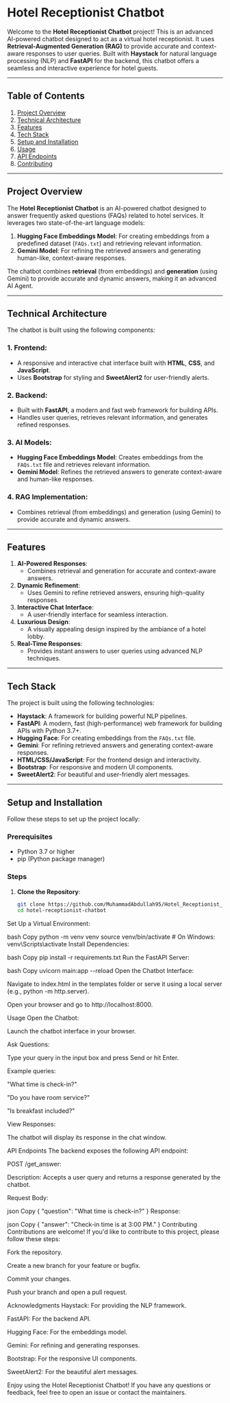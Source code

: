 # Hotel Receptionist Chatbot

Welcome to the **Hotel Receptionist Chatbot** project! This is an advanced AI-powered chatbot designed to act as a virtual hotel receptionist. It uses **Retrieval-Augmented Generation (RAG)** to provide accurate and context-aware responses to user queries. Built with **Haystack** for natural language processing (NLP) and **FastAPI** for the backend, this chatbot offers a seamless and interactive experience for hotel guests.

---

## Table of Contents
1. [Project Overview](#project-overview)
2. [Technical Architecture](#technical-architecture)
3. [Features](#features)
4. [Tech Stack](#tech-stack)
5. [Setup and Installation](#setup-and-installation)
6. [Usage](#usage)
7. [API Endpoints](#api-endpoints)
8. [Contributing](#contributing)

---

## Project Overview

The **Hotel Receptionist Chatbot** is an AI-powered chatbot designed to answer frequently asked questions (FAQs) related to hotel services. It leverages two state-of-the-art language models:
1. **Hugging Face Embeddings Model**: For creating embeddings from a predefined dataset (`FAQs.txt`) and retrieving relevant information.
2. **Gemini Model**: For refining the retrieved answers and generating human-like, context-aware responses.

The chatbot combines **retrieval** (from embeddings) and **generation** (using Gemini) to provide accurate and dynamic answers, making it an advanced AI Agent.

---

## Technical Architecture

The chatbot is built using the following components:

### 1. **Frontend**:
   - A responsive and interactive chat interface built with **HTML**, **CSS**, and **JavaScript**.
   - Uses **Bootstrap** for styling and **SweetAlert2** for user-friendly alerts.

### 2. **Backend**:
   - Built with **FastAPI**, a modern and fast web framework for building APIs.
   - Handles user queries, retrieves relevant information, and generates refined responses.

### 3. **AI Models**:
   - **Hugging Face Embeddings Model**: Creates embeddings from the `FAQs.txt` file and retrieves relevant information.
   - **Gemini Model**: Refines the retrieved answers to generate context-aware and human-like responses.

### 4. **RAG Implementation**:
   - Combines retrieval (from embeddings) and generation (using Gemini) to provide accurate and dynamic answers.

---

## Features

1. **AI-Powered Responses**:
   - Combines retrieval and generation for accurate and context-aware answers.
2. **Dynamic Refinement**:
   - Uses Gemini to refine retrieved answers, ensuring high-quality responses.
3. **Interactive Chat Interface**:
   - A user-friendly interface for seamless interaction.
4. **Luxurious Design**:
   - A visually appealing design inspired by the ambiance of a hotel lobby.
5. **Real-Time Responses**:
   - Provides instant answers to user queries using advanced NLP techniques.

---

## Tech Stack

The project is built using the following technologies:

- **Haystack**: A framework for building powerful NLP pipelines.
- **FastAPI**: A modern, fast (high-performance) web framework for building APIs with Python 3.7+.
- **Hugging Face**: For creating embeddings from the `FAQs.txt` file.
- **Gemini**: For refining retrieved answers and generating context-aware responses.
- **HTML/CSS/JavaScript**: For the frontend design and interactivity.
- **Bootstrap**: For responsive and modern UI components.
- **SweetAlert2**: For beautiful and user-friendly alert messages.

---

## Setup and Installation

Follow these steps to set up the project locally:

### Prerequisites
- Python 3.7 or higher
- pip (Python package manager)

### Steps

1. **Clone the Repository**:
   ```bash
   git clone https://github.com/MuhammadAbdullah95/Hotel_Receptionist_AI_Agent.git
   cd hotel-receptionist-chatbot
Set Up a Virtual Environment:

bash
Copy
python -m venv venv
source venv/bin/activate  # On Windows: venv\Scripts\activate
Install Dependencies:

bash
Copy
pip install -r requirements.txt
Run the FastAPI Server:

bash
Copy
uvicorn main:app --reload
Open the Chatbot Interface:

Navigate to index.html in the templates folder or serve it using a local server (e.g., python -m http.server).

Open your browser and go to http://localhost:8000.

Usage
Open the Chatbot:

Launch the chatbot interface in your browser.

Ask Questions:

Type your query in the input box and press Send or hit Enter.

Example queries:

"What time is check-in?"

"Do you have room service?"

"Is breakfast included?"

View Responses:

The chatbot will display its response in the chat window.

API Endpoints
The backend exposes the following API endpoint:

POST /get_answer:

Description: Accepts a user query and returns a response generated by the chatbot.

Request Body:

json
Copy
{
  "question": "What time is check-in?"
}
Response:

json
Copy
{
  "answer": "Check-in time is at 3:00 PM."
}
Contributing
Contributions are welcome! If you'd like to contribute to this project, please follow these steps:

Fork the repository.

Create a new branch for your feature or bugfix.

Commit your changes.

Push your branch and open a pull request.

Acknowledgments
Haystack: For providing the NLP framework.

FastAPI: For the backend API.

Hugging Face: For the embeddings model.

Gemini: For refining and generating responses.

Bootstrap: For the responsive UI components.

SweetAlert2: For the beautiful alert messages.

Enjoy using the Hotel Receptionist Chatbot! If you have any questions or feedback, feel free to open an issue or contact the maintainers.